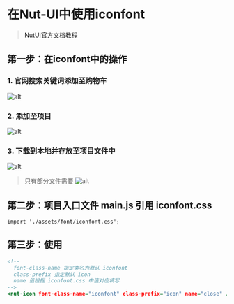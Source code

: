 # 在Nut-UI中使用iconfont

> [NutUI官方文档教程](https://nutui.jd.com/#/zh-CN/component/icon)

## 第一步：在iconfont中的操作

### 1. 官网搜索关键词添加至购物车

![alt](https://images-snowy.vercel.app/music/iconfont-add.png)

### 2. 添加至项目

![alt](https://images-snowy.vercel.app/music/iconfont-step2.png)

### 3. 下载到本地并存放至项目文件中

![alt](https://images-snowy.vercel.app/music/iconfont-step3.png)

> 只有部分文件需要
![alt](https://images-snowy.vercel.app/music/iconfont-step4.png)


## 第二步：项目入口文件 main.js 引用 iconfont.css

```shell
import './assets/font/iconfont.css';
```
## 第三步：使用

```htm
<!-- 
  font-class-name 指定类名为默认 iconfont
  class-prefix 指定默认 icon
  name 值根据 iconfont.css 中值对应填写 
-->
<nut-icon font-class-name="iconfont" class-prefix="icon" name="close" />
```